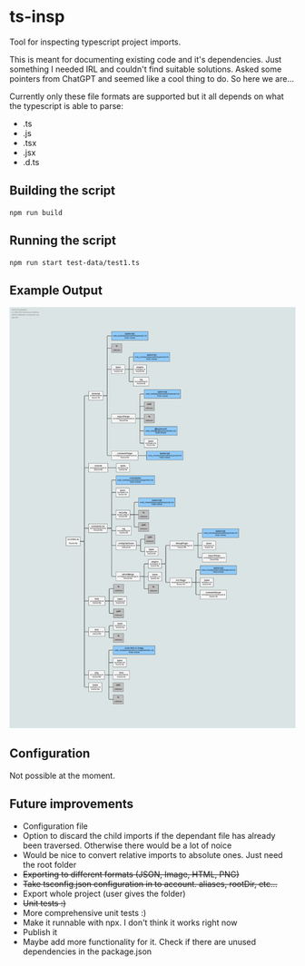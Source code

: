 # ts-insp

Tool for inspecting typescript project imports.

This is meant for documenting existing code and it's dependencies. Just something I needed IRL and couldn't find suitable solutions. Asked some pointers from ChatGPT and seemed like a cool thing to do. So here we are...

Currently only these file formats are supported but it all depends on what the typescript is able to parse:

-   .ts
-   .js
-   .tsx
-   .jsx
-   .d.ts

## Building the script

```
npm run build
```

## Running the script

```
npm run start test-data/test1.ts
```

## Example Output

![Image Alt Text](docs/DependencyTree.png)

## Configuration

Not possible at the moment.

## Future improvements

-   Configuration file
-   Option to discard the child imports if the dependant file has already been traversed. Otherwise there would be a lot of noice
-   Would be nice to convert relative imports to absolute ones. Just need the root folder
-   ~~Exporting to different formats (JSON, Image, HTML, PNG)~~
-   ~~Take tsconfig.json configuration in to account. aliases, rootDir, etc...~~
-   Export whole project (user gives the folder)
-   ~~Unit tests :)~~
-   More comprehensive unit tests :)
-   Make it runnable with npx. I don't think it works right now
-   Publish it
-   Maybe add more functionality for it. Check if there are unused dependencies in the package.json
